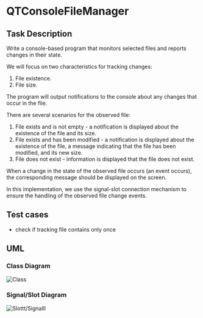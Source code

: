 # QTConsoleFileManager

## Task Description

Write a console-based program that monitors selected files and reports changes in their state.

We will focus on two characteristics for tracking changes:

1. File existence.
2. File size.

The program will output notifications to the console about any changes that occur in the file.

There are several scenarios for the observed file:

1. File exists and is not empty - a notification is displayed about the existence of the file and its size.
2. File exists and has been modified - a notification is displayed about the existence of the file, a message indicating that the file has been modified, and its new size.
3. File does not exist - information is displayed that the file does not exist.

When a change in the state of the observed file occurs (an event occurs), the corresponding message should be displayed on the screen.

In this implementation, we use the signal-slot connection mechanism to ensure the handling of the observed file change events.

## Test cases
- check if tracking file contains only once

## UML 
### Class Diagram
![Class](http://plantuml.com/plantuml/proxy?src=https://raw.githubusercontent.com/insert-zkm/QTConsoleFileManager/master/UML/instance.puml)

### Signal/Slot Diagram
![Slottt/Signalll](http://plantuml.com/plantuml/proxy?src=https://raw.githubusercontent.com/insert-zkm/QTConsoleFileManager/master/UML/signal_slot.puml)


